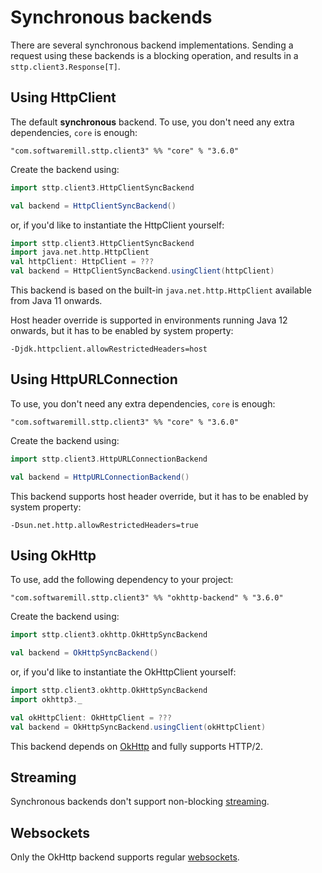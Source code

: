 # Synchronous backends

There are several synchronous backend implementations. Sending a request using these backends is a blocking operation, and results in a `sttp.client3.Response[T]`.

## Using HttpClient

The default **synchronous** backend. To use, you don't need any extra dependencies, `core` is enough:

```
"com.softwaremill.sttp.client3" %% "core" % "3.6.0"
```

Create the backend using:

```scala
import sttp.client3.HttpClientSyncBackend

val backend = HttpClientSyncBackend()
```

or, if you'd like to instantiate the HttpClient yourself:

```scala
import sttp.client3.HttpClientSyncBackend
import java.net.http.HttpClient
val httpClient: HttpClient = ???
val backend = HttpClientSyncBackend.usingClient(httpClient)
```

This backend is based on the built-in `java.net.http.HttpClient` available from Java 11 onwards.

Host header override is supported in environments running Java 12 onwards, but it has to be enabled by system property:

```
-Djdk.httpclient.allowRestrictedHeaders=host
```

## Using HttpURLConnection

To use, you don't need any extra dependencies, `core` is enough: 

```
"com.softwaremill.sttp.client3" %% "core" % "3.6.0"
```

Create the backend using:

```scala
import sttp.client3.HttpURLConnectionBackend

val backend = HttpURLConnectionBackend()
```

This backend supports host header override, but it has to be enabled by system property:

```
-Dsun.net.http.allowRestrictedHeaders=true
```

## Using OkHttp

To use, add the following dependency to your project:

```
"com.softwaremill.sttp.client3" %% "okhttp-backend" % "3.6.0"
```

Create the backend using:

```scala
import sttp.client3.okhttp.OkHttpSyncBackend

val backend = OkHttpSyncBackend()
```

or, if you'd like to instantiate the OkHttpClient yourself:

```scala
import sttp.client3.okhttp.OkHttpSyncBackend
import okhttp3._

val okHttpClient: OkHttpClient = ???
val backend = OkHttpSyncBackend.usingClient(okHttpClient)
```

This backend depends on [OkHttp](http://square.github.io/okhttp/) and fully supports HTTP/2.

## Streaming

Synchronous backends don't support non-blocking [streaming](../requests/streaming.md).

## Websockets

Only the OkHttp backend supports regular [websockets](../websockets.md).
